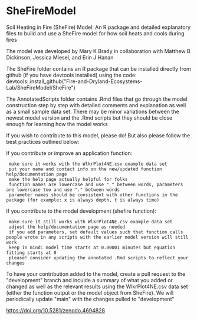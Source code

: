 # SheFireModel
Soil Heating in Fire (SheFire) Model: An R package and detailed explanatory files to build and use a SheFire model for how soil heats and cools during fires

The model was developed by Mary K Brady in collaboration with Matthew B Dickinson, Jessica Miesel, and Erin J Hanan

The SheFire folder contains an R package that can be installed directly from github (if you have devtools installed) using the code: devtools::install_github("Fire-and-Dryland-Ecosystems-Lab/SheFireModel/SheFire")

The AnnotatedScripts folder contains .Rmd files that go through the model construction step by step with detailed comments and explanation as well as a small sample data set. There may be minor variations between the newest model version and the .Rmd scripts but they should be close enough for learning how the model works


If you wish to contribute to this model, please do! But also please follow the best practices outlined below:

If you contribute or improve an application function:

     make sure it works with the WlkrPlot4NE.csv example data set
     put your name and contact info on the new/updated function help/documentation page
     make the help page actually helpful for folks
     function names are lowercase and use "_" between words, parameters are lowercase too and use "." between words
     parameter names should be consistent with other functions in the package (for example: x is always depth, t is always time)
     
If you contribute to the model development (shefire function):

     make sure it still works with WlkrPlot4NE.csv example data set
     adjust the help/documentation page as needed
     if you add parameters, set default values such that function calls people wrote in any scripts with the earlier model version will still work
     keep in mind: model time starts at 0.00001 minutes but equation fitting starts at 0
     please! consider updating the annotated .Rmd scripts to reflect your changes

To have your contribution added to the model, create a pull request to the "development" branch and inculde a summary of what you added or changed as well as the relevant results using the WlkrPlot4NE.csv data set (either the function output or the model object from SheFire). We will periodically update "main" with the changes pulled to "development"

https://doi.org/10.5281/zenodo.4694828
